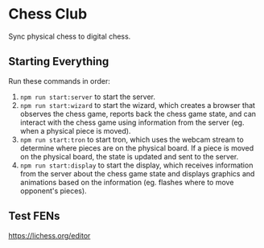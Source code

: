 # Chess Club

Sync physical chess to digital chess.

## Starting Everything

Run these commands in order:


1. `npm run start:server` to start the server.
2. `npm run start:wizard` to start the wizard, which creates a browser that observes the chess game, reports back the chess game state, and can interact with the chess game using information from the server (eg. when a physical piece is moved).
3. `npm run start:tron` to start tron, which uses the webcam stream to determine where pieces are on the physical board. If a piece is moved on the physical board, the state is updated and sent to the server.
4. `npm run start:display` to start the display, which receives information from the server about the chess game state and displays graphics and animations based on the information (eg. flashes where to move opponent's pieces).


## Test FENs

https://lichess.org/editor

